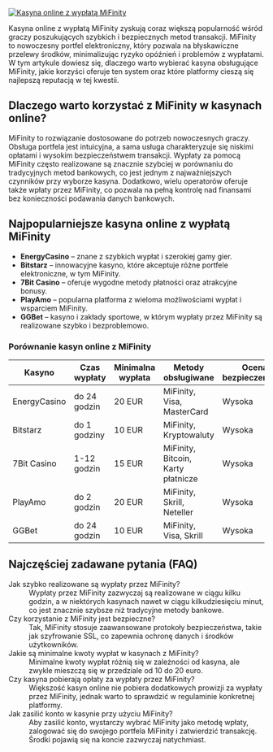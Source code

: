 [![Kasyna online z wypłatą MiFinity](https://123-caf.pages.dev/gitsignup.png)](https://vrmoo.ru/Bt82HjjY)

<p>Kasyna online z wypłatą MiFinity zyskują coraz większą popularność wśród graczy poszukujących szybkich i bezpiecznych metod transakcji. MiFinity to nowoczesny portfel elektroniczny, który pozwala na błyskawiczne przelewy środków, minimalizując ryzyko opóźnień i problemów z wypłatami. W tym artykule dowiesz się, dlaczego warto wybierać kasyna obsługujące MiFinity, jakie korzyści oferuje ten system oraz które platformy cieszą się najlepszą reputacją w tej kwestii.</p>  <h2>Dlaczego warto korzystać z MiFinity w kasynach online?</h2> <p>MiFinity to rozwiązanie dostosowane do potrzeb nowoczesnych graczy. Obsługa portfela jest intuicyjna, a sama usługa charakteryzuje się niskimi opłatami i wysokim bezpieczeństwem transakcji. Wypłaty za pomocą MiFinity często realizowane są znacznie szybciej w porównaniu do tradycyjnych metod bankowych, co jest jednym z najważniejszych czynników przy wyborze kasyna. Dodatkowo, wielu operatorów oferuje także wpłaty przez MiFinity, co pozwala na pełną kontrolę nad finansami bez konieczności podawania danych bankowych.</p>  <h2>Najpopularniejsze kasyna online z wypłatą MiFinity</h2> <ul>   <li><strong>EnergyCasino</strong> – znane z szybkich wypłat i szerokiej gamy gier.</li>   <li><strong>Bitstarz</strong> – innowacyjne kasyno, które akceptuje różne portfele elektroniczne, w tym MiFinity.</li>   <li><strong>7Bit Casino</strong> – oferuje wygodne metody płatności oraz atrakcyjne bonusy.</li>   <li><strong>PlayAmo</strong> – popularna platforma z wieloma możliwościami wypłat i wsparciem MiFinity.</li>   <li><strong>GGBet</strong> – kasyno i zakłady sportowe, w którym wypłaty przez MiFinity są realizowane szybko i bezproblemowo.</li> </ul>  <h3>Porównanie kasyn online z MiFinity</h3> <table>   <thead>     <tr>       <th>Kasyno</th>       <th>Czas wypłaty</th>       <th>Minimalna wypłata</th>       <th>Metody obsługiwane</th>       <th>Ocena bezpieczeństwa</th>     </tr>   </thead>   <tbody>     <tr>       <td>EnergyCasino</td>       <td>do 24 godzin</td>       <td>20 EUR</td>       <td>MiFinity, Visa, MasterCard</td>       <td>Wysoka</td>     </tr>     <tr>       <td>Bitstarz</td>       <td>do 1 godziny</td>       <td>10 EUR</td>       <td>MiFinity, Kryptowaluty</td>       <td>Wysoka</td>     </tr>     <tr>       <td>7Bit Casino</td>       <td>1-12 godzin</td>       <td>15 EUR</td>       <td>MiFinity, Bitcoin, Karty płatnicze</td>       <td>Wysoka</td>     </tr>     <tr>       <td>PlayAmo</td>       <td>do 2 godzin</td>       <td>20 EUR</td>       <td>MiFinity, Skrill, Neteller</td>       <td>Wysoka</td>     </tr>     <tr>       <td>GGBet</td>       <td>do 24 godzin</td>       <td>10 EUR</td>       <td>MiFinity, Visa, Skrill</td>       <td>Wysoka</td>     </tr>   </tbody> </table>  <h2>Najczęściej zadawane pytania (FAQ)</h2> <dl>   <dt>Jak szybko realizowane są wypłaty przez MiFinity?</dt>   <dd>Wypłaty przez MiFinity zazwyczaj są realizowane w ciągu kilku godzin, a w niektórych kasynach nawet w ciągu kilkudziesięciu minut, co jest znacznie szybsze niż tradycyjne metody bankowe.</dd>      <dt>Czy korzystanie z MiFinity jest bezpieczne?</dt>   <dd>Tak, MiFinity stosuje zaawansowane protokoły bezpieczeństwa, takie jak szyfrowanie SSL, co zapewnia ochronę danych i środków użytkowników.</dd>      <dt>Jakie są minimalne kwoty wypłat w kasynach z MiFinity?</dt>   <dd>Minimalne kwoty wypłat różnią się w zależności od kasyna, ale zwykle mieszczą się w przedziale od 10 do 20 euro.</dd>      <dt>Czy kasyna pobierają opłaty za wypłaty przez MiFinity?</dt>   <dd>Większość kasyn online nie pobiera dodatkowych prowizji za wypłaty przez MiFinity, jednak warto to sprawdzić w regulaminie konkretnej platformy.</dd>      <dt>Jak zasilić konto w kasynie przy użyciu MiFinity?</dt>   <dd>Aby zasilić konto, wystarczy wybrać MiFinity jako metodę wpłaty, zalogować się do swojego portfela MiFinity i zatwierdzić transakcję. Środki pojawią się na koncie zazwyczaj natychmiast.</dd> </dl>